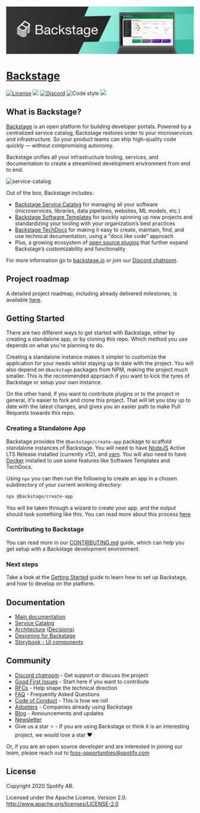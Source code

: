 ![headline](docs/assets/headline.png)

# [Backstage](https://backstage.io)

[![License](https://img.shields.io/badge/License-Apache%202.0-blue.svg)](https://opensource.org/licenses/Apache-2.0)
![](https://github.com/spotify/backstage/workflows/Frontend%20CI/badge.svg)
[![Discord](https://img.shields.io/discord/687207715902193673)](https://discord.gg/EBHEGzX)
![Code style](https://img.shields.io/badge/code_style-prettier-ff69b4.svg)
[![](https://img.shields.io/npm/v/@backstage/core?label=Version)](https://github.com/spotify/backstage/releases)

## What is Backstage?

[Backstage](https://backstage.io/) is an open platform for building developer portals. Powered by a centralized service catalog, Backstage restores order to your microservices and infrastructure. So your product teams can ship high-quality code quickly — without compromising autonomy.

Backstage unifies all your infrastructure tooling, services, and documentation to create a streamlined development environment from end to end.

![service-catalog](https://backstage.io/blog/assets/6/header.png)

Out of the box, Backstage includes:

- [Backstage Service Catalog](https://backstage.io/docs/features/software-catalog/software-catalog-overview) for managing all your software (microservices, libraries, data pipelines, websites, ML models, etc.)
- [Backstage Software Templates](https://backstage.io/docs/features/software-templates/software-templates-index) for quickly spinning up new projects and standardizing your tooling with your organization’s best practices
- [Backstage TechDocs](https://backstage.io/docs/features/techdocs/techdocs-overview) for making it easy to create, maintain, find, and use technical documentation, using a "docs like code" approach
- Plus, a growing ecosystem of [open source plugins](https://github.com/spotify/backstage/tree/master/plugins) that further expand Backstage’s customizability and functionality

For more information go to [backstage.io](https://backstage.io) or join our [Discord chatroom](https://discord.gg/EBHEGzX).

## Project roadmap

A detailed project roadmap, including already delivered milestones, is available [here](https://backstage.io/docs/overview/roadmap).

## Getting Started

There are two different ways to get started with Backstage, either by creating a standalone app, or by cloning this repo. Which method you use depends on what you're planning to do.

Creating a standalone instance makes it simpler to customize the application for your needs whilst staying up to date with the project. You will also depend on `@backstage` packages from NPM, making the project much smaller. This is the recommended approach if you want to kick the tyres of Backstage or setup your own instance.

On the other hand, if you want to contribute plugins or to the project in general, it's easier to fork and clone this project. That will let you stay up to date with the latest changes, and gives you an easier path to make Pull Requests towards this repo.

### Creating a Standalone App

Backstage provides the `@backstage/create-app` package to scaffold standalone instances of Backstage. You will need to have
[NodeJS](https://nodejs.org/en/download/) Active LTS Release installed
(currently v12), and [yarn](https://classic.yarnpkg.com/en/docs/install). You will also need to have [Docker](https://docs.docker.com/engine/install/) installed to use some features like Software Templates and TechDocs.

Using `npx` you can then run the following to create an app in a chosen subdirectory of your current working directory:

```bash
npx @backstage/create-app
```

You will be taken through a wizard to create your app, and the output should look something like this. You can read more about this process [here](https://backstage.io/docs/getting-started/create-an-app)

### Contributing to Backstage

You can read more in our [CONTRIBUTING.md](./CONTRIBUTING.md#get-started) guide, which can help you get setup with a Backstage development environment.

### Next steps

Take a look at the [Getting Started](https://backstage.io/docs/getting-started/index) guide to learn how to set up Backstage, and how to develop on the platform.

## Documentation

- [Main documentation](https://backstage.io/docs)
- [Service Catalog](https://backstage.io/docs/features/software-catalog/software-catalog-overview)
- [Architecture](https://backstage.io/docs/overview/architecture-terminology) ([Decisions](https://backstage.io/docs/architecture-decisions/adrs-overview))
- [Designing for Backstage](https://backstage.io/docs/dls/design)
- [Storybook - UI components](https://backstage.io/storybook)

## Community

- [Discord chatroom](https://discord.gg/MUpMjP2) - Get support or discuss the project
- [Good First Issues](https://github.com/spotify/backstage/contribute) - Start here if you want to contribute
- [RFCs](https://github.com/spotify/backstage/labels/rfc) - Help shape the technical direction
- [FAQ](https://backstage.io/docs/FAQ) - Frequently Asked Questions
- [Code of Conduct](CODE_OF_CONDUCT.md) - This is how we roll
- [Adopters](ADOPTERS.md) - Companies already using Backstage
- [Blog](https://backstage.io/blog/) - Announcements and updates
- [Newsletter](https://mailchi.mp/spotify/backstage-community)
- Give us a star ⭐️ - If you are using Backstage or think it is an interesting project, we would love a star ❤️

Or, if you are an open source developer and are interested in joining our team, please reach out to [foss-opportunities@spotify.com ](mailto:foss-opportunities@spotify.com)

## License

Copyright 2020 Spotify AB.

Licensed under the Apache License, Version 2.0: http://www.apache.org/licenses/LICENSE-2.0
